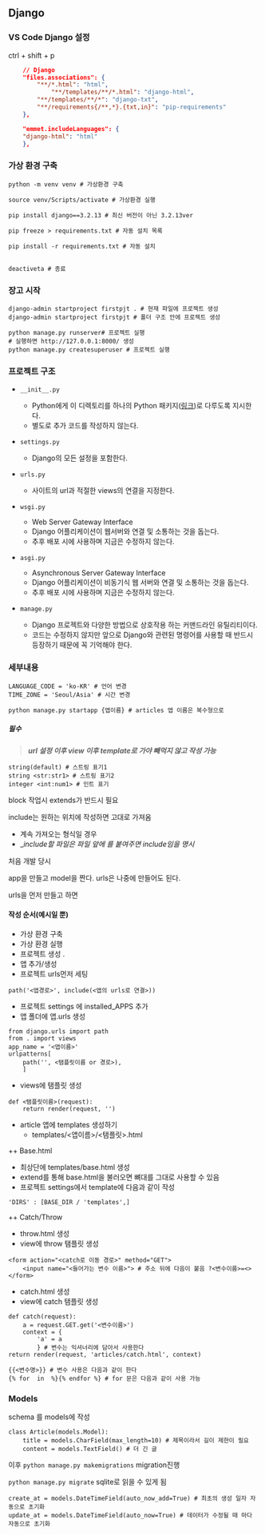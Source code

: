 ## Django

### VS Code Django 설정

ctrl + shift + p

```json
    // Django
    "files.associations": {
        "**/*.html": "html",
            "**/templates/**/*.html": "django-html",
        "**/templates/**/*": "django-txt",
        "**/requirements{/**,*}.{txt,in}": "pip-requirements"
    },

    "emmet.includeLanguages": {
    "django-html": "html"
    },
```



### 가상 환경 구축

```
python -m venv venv # 가상환경 구축

source venv/Scripts/activate # 가상환경 실행

pip install django==3.2.13 # 최신 버전이 아닌 3.2.13ver

pip freeze > requirements.txt # 자동 설치 목록

pip install -r requirements.txt # 자동 설치


deactiveta # 종료
```



### 장고 시작

```
django-admin startproject firstpjt . # 현재 파일에 프로젝트 생성
django-admin startproject firstpjt # 폴더 구조 안에 프로젝트 생성

python manage.py runserver# 프로젝트 실행
# 실행하면 http://127.0.0.1:8000/ 생성
python manage.py createsuperuser # 프로젝트 실행
```

### 프로젝트 구조

- ```
  __init__.py
  ```

  - Python에게 이 디렉토리를 하나의 Python 패키지([링크](https://docs.python.org/3/tutorial/modules.html#packages))로 다루도록 지시한다.
  - 별도로 추가 코드를 작성하지 않는다.

- ```
  settings.py
  ```

  - Django의 모든 설정을 포함한다.

- ```
  urls.py
  ```

  - 사이트의 url과 적절한 views의 연결을 지정한다.

- ```
  wsgi.py
  ```

  - Web Server Gateway Interface
  - Django 어플리케이션이 웹서버와 연결 및 소통하는 것을 돕는다.
  - 추후 배포 시에 사용하며 지금은 수정하지 않는다.

- ```
  asgi.py
  ```

  - Asynchronous Server Gateway Interface
  - Django 어플리케이션이 비동기식 웹 서버와 연결 및 소통하는 것을 돕는다.
  - 추후 배포 시에 사용하며 지금은 수정하지 않는다.

- ```
  manage.py
  ```

  - Django 프로젝트와 다양한 방법으로 상호작용 하는 커맨드라인 유틸리티이다.
  - 코드는 수정하지 않지만 앞으로 Django와 관련된 명령어를 사용할 때 반드시 등장하기 때문에 꼭 기억해야 한다.

###  세부내용

```
LANGUAGE_CODE = 'ko-KR' # 언어 변경
TIME_ZONE = 'Seoul/Asia' # 시간 변경
```

```
python manage.py startapp {앱이름} # articles 앱 이름은 복수형으로
```



##### 필수

>  ___url 설정 이후 view 이후 template로 가야 빼먹지 않고 작성 가능___



```django
string(default) # 스트링 표기1
string <str:str1> # 스트링 표기2
integer <int:num1> # 인트 표기
```



block 작업시 extends가 반드시 필요

include는 원하는 위치에 작성하면 고대로 가져옴 

- 계속 가져오는 형식일 경우
- __include할 파일은 파일 앞에 _를 붙여주면 include임을 명시__



처음 개발 당시

app을 만들고 model을 짠다. urls은 나중에 만들어도 된다.

urls을 먼저 만들고 하면 



#### 작성 순서(예시일 뿐)

- 가상 환경 구축
- 가상 환경 실행
- 프로젝트 생성 .
- 앱 추가/생성
- 프로젝트 urls먼저 세팅

```django
path('<앱경로>', include(<앱의 urls로 연결>))
```

- 프로젝트 settings 에 installed_APPS 추가
- 앱 폴더에 앱.urls 생성

```django
from django.urls import path
from . import views
app_name = '<앱이름>'
urlpatterns[
    path('', <탬플릿이름 or 경로>),
    ]
```

- views에 탬플릿 생성

```django
def <탬플릿이름>(request):
    return render(request, '')
```

- article 앱에 templates 생성하기
  - templates/<앱이름>/<탬플릿>.html

++ Base.html

- 최상단에 templates/base.html 생성
- extend를 통해 base.html을 불러오면 뼈대를 그대로 사용할 수 있음
- 프로젝트 settings에서 template에 다음과 같이 작성

```django
'DIRS' : [BASE_DIR / 'templates',]
```

++ Catch/Throw

- throw.html 생성
- view에 throw 탬플릿 생성

```django
<form action="<catch로 이동 경로>" method="GET">
    <input name="<들어가는 변수 이름>"> # 주소 뒤에 다음이 붙음 ?<변수이름>=<>
</form>
```

- catch.html 생성
- view에 catch 탬플릿 생성

```django
def catch(request):
	a = request.GET.get('<변수이름>')
    context = {
        'a' = a
        } # 변수는 익셔너리에 담아서 사용한다
return render(request, 'articles/catch.html', context)
```

```django
{{<변수명>}} # 변수 사용은 다음과 같이 한다
{% for  in  %}{% endfor %} # for 문은 다음과 같이 사용 가능
```



### Models

schema 를 models에 작성

```django
class Article(models.Model):
    title = models.CharField(max_length=10) # 제목이라서 길이 제한이 필요
    content = models.TextField() # 더 긴 글
```



이후 `python manage.py makemigrations` migration진행

`python manage.py migrate` sqlite로 읽을 수 있게 됨

```django
create_at = models.DateTimeField(auto_now_add=True) # 최초의 생성 일자 자동으로 초기화
update_at = models.DateTimeField(auto_now=True) # 데이터가 수정될 때 마다 자동으로 초기화
```
